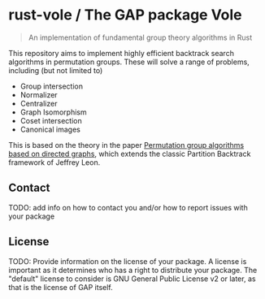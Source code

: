 # rust-vole / The GAP package Vole

> An implementation of fundamental group theory algorithms in Rust


This repository aims to implement highly efficient backtrack search algorithms in permutation groups. These will solve a range of problems, including (but not limited to)

* Group intersection
* Normalizer
* Centralizer
* Graph Isomorphism
* Coset intersection
* Canonical images

This is based on the theory in the paper [Permutation group algorithms based on directed graphs](https://arxiv.org/abs/1911.04783), which extends the classic Partition Backtrack framework of Jeffrey Leon.

## Contact

TODO: add info on how to contact you and/or how to report issues with your
package

## License

TODO: Provide information on the license of your package. A license is
important as it determines who has a right to distribute your package. The
"default" license to consider is GNU General Public License v2 or later, as
that is the license of GAP itself.
